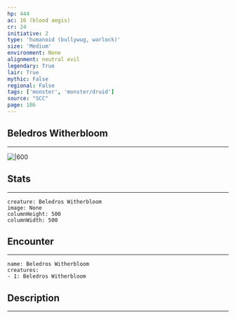 ```yaml
---
hp: 444
ac: 16 (blood aegis)
cr: 24
initiative: 2
type: 'humanoid (bullywug, warlock)'    
size: 'Medium'
environment: None
alignment: neutral evil
legendary: True
lair: True
mythic: False
regional: False
tags: ['monster', 'monster/druid']
source: "SCC"
page: 186
---
```


## Beledros Witherbloom
---

![|600](D:/Program%20Files/5e.tools/img/bestiary/SCC/Beledros%20Witherbloom.webp)

## Stats
---

```statblock
creature: Beledros Witherbloom
image: None
columnHeight: 500
columnWidth: 500
```

## Encounter
---

```encounter-table
name: Beledros Witherbloom
creatures:
- 1: Beledros Witherbloom
```

## Description
---




